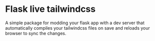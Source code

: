 # Flask live tailwindcss

A simple package for modding your flask app with a dev server that automatically compiles your tailwindcss files on save and reloads your browser to sync the changes.
